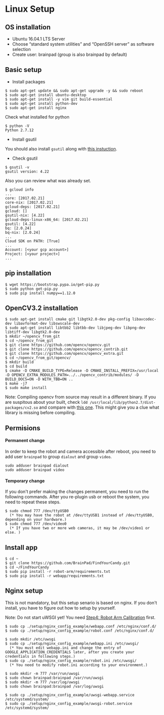 Linux Setup
===

## OS installation
- Ubuntu 16.04.1 LTS Server   
- Choose “standard system utilities” and “OpenSSH server” as software selection
- Create user:  brainpad (group is also brainpad by default)

## Basic setup
- Install packages
```
$ sudo apt-get update && sudo apt-get upgrade -y && sudo reboot
$ sudo apt-get install ubuntu-desktop
$ sudo apt-get install -y vim git build-essential
$ sudo apt-get install python-dev
$ sudo apt-get install nginx
```
Check what installed for python
```
$ python -V
Python 2.7.12
```

- Install gsutil

 You should also install `gsutil` along with [this instuction](https://cloud.google.com/sdk/docs/quickstart-linux).
- Check gsutil
```
$ gsutil -v
gsutil version: 4.22
```
Also you can review what was already set.
```
$ gcloud info
...
core: [2017.02.21]
core-nix: [2017.02.21]
gcloud-deps: [2017.02.21]
gcloud: []
gsutil-nix: [4.22]
gcloud-deps-linux-x86_64: [2017.02.21]
gsutil: [4.22]
bq: [2.0.24]
bq-nix: [2.0.24]
...
Cloud SDK on PATH: [True]
...
Account: [<your gcp account>]
Project: [<your project>]
...
```


## pip installation
```
$ wget https://bootstrap.pypa.io/get-pip.py
$ sudo python get-pip.py
$ sudo pip install numpy==1.12.0
```

## OpenCV3.2 installation
```
$ sudo apt-get install cmake git libgtk2.0-dev pkg-config libavcodec-dev libavformat-dev libswscale-dev
$ sudo apt-get install libtbb2 libtbb-dev libjpeg-dev libpng-dev libtiff-dev libgtk2.0-dev
$ mkdir ~/opencv_from_git
$ cd ~/opencv_from_git
$ git clone https://github.com/opencv/opencv.git
$ git clone https://github.com/opencv/opencv_contrib.git
$ git clone https://github.com/opencv/opencv_extra.git
$ cd ~/opencv_from_git/opencv/
$ mkdir build
$ cd build
$ cmake -D CMAKE_BUILD_TYPE=Release -D CMAKE_INSTALL_PREFIX=/usr/local -D OPENCV_EXTRA_MODULES_PATH=../../opencv_contrib/modules/ -D BUILD_DOCS=ON -D WITH_TBB=ON ..
$ make -j7
$ sudo make install
```
Note: Compiling opencv from source may result in a different binary. If you are suspitous about your built, check `ldd /usr/local/lib/python2.7/dist-packages/cv2.so` and compare with [this one](./cv2_dependings.txt). This might give you a clue what library is missing before compiling.


## Permisions

#### Permanent change
In order to keep the robot and camera accessible after reboot, you need to add user `brainpad` to group `dialout` and group `video`.
```
sudo adduser brainpad dialout
sudo adduser brainpad video
```


#### Temporary change
If you don't prefer making the changes permanent, you need to run the following commands. After you re-plugin usb or reboot the system, you need to repeat these steps.
```
$ sudo chmod 777 /dev/ttyUSB0
  (* You may have the robot at /dev/ttyUSB1 instead of /dev/ttyUSB0, depending on your hardware.)
$ sudo chmod 777 /dev/video0
  (* If you have two or more web cameras, it may be /dev/video1 or else. )
```



## Install app
```
$ cd ~
$ git clone https://github.com/BrainPad/FindYourCandy.git
$ cd ~/FindYourCandy
$ sudo pip install -r robot-arm/requirements.txt
$ sudo pip install -r webapp/requirements.txt
```

## Nginx setup
This is not mandatory, but this setup senario is based on nginx.
If you don't install, you have to figure out how to setup by yourself.

Note: Do not start uWSGI yet! You need [Step4: Robot Arm Calibration](./README.md) first.

```
$ sudo cp ./setup/nginx_config_example/webapp.conf /etc/nginx/conf.d/
$ sudo cp ./setup/nginx_config_example/robot.conf /etc/nginx/conf.d/

$ sudo mkdir /etc/uwsgi
$ sudo cp ./setup/nginx_config_example/webapp.ini /etc/uwsgi/
  (* You must edit webapp.ini and change the entry of GOOGLE_APPLICATION_CREDENTIALS later, after you create your credentials in following steps.)
$ sudo cp ./setup/nginx_config_example/robot.ini /etc/uwsgi/
  (* You need to modify robot.ini according to your environment.)

$ sudo mkdir -m 777 /var/run/uwsgi
$ sudo chown brainpad:brainpad /var/run/uwsgi
$ sudo mkdir -m 777 /var/log/uwsgi
$ sudo chown brainpad:brainpad /var/log/uwsgi

$ sudo cp ./setup/nginx_config_example/uwsgi-webapp.service /etc/systemd/system/
$ sudo cp ./setup/nginx_config_example/uwsgi-robot.service /etc/systemd/system/
```
